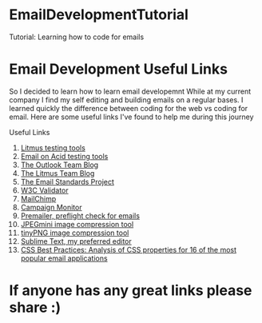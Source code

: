 # EmailDevelopmentTutorial
Tutorial: Learning how to code for emails

# Email Development Useful Links
So I decided to learn how to learn email developemnt 
While at my current company I find my self editing and building emails on a regular bases.
I learned quickly the difference between coding for the web vs coding for email.
Here are some useful links I've found to help me during this journey

Useful Links
1. [Litmus testing tools](https://litmus.com/)
2. [Email on Acid testing tools](http://www.emailonacid.com/)
3. [The Outlook Team Blog](http://blogs.office.com/b/microsoft-outlook/)
4. [The Litmus Team Blog](https://litmus.com/blog/)
4. [The Email Standards Project](http://www.email-standards.org)
6. [W3C Validator](http://validator.w3.org/)
7. [MailChimp](http://mailchimp.com/)
8. [Campaign Monitor](http://www.campaignmonitor.com/)
9. [Premailer, preflight check for emails](http://premailer.dialect.ca/)
10. [JPEGmini image compression tool](http://www.jpegmini.com/)
11. [tinyPNG image compression tool](http://tinypng.org/)
12. [Sublime Text, my preferred editor](http://www.sublimetext.com/)
13. [CSS Best Practices: Analysis of CSS properties for 16 of the most popular email applications](http://freshmail.com/developers/best-practices-for-email-coding/)

# If anyone has any great links please share :) 
